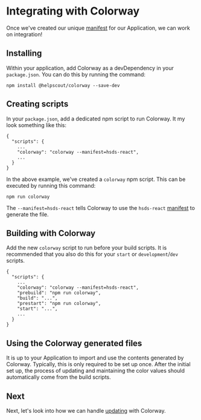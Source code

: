 # Integrating with Colorway

Once we've created our unique [manifest](./manifests.md) for our Application, we can work on integration!

## Installing

Within your application, add Colorway as a devDependency in your `package.json`. You can do this by running the command:

```
npm install @helpscout/colorway --save-dev
```

## Creating scripts

In your `package.json`, add a dedicated npm script to run Colorway. It my look something like this:

```
{
  "scripts": {
    ...
    "colorway": "colorway --manifest=hsds-react",
    ...
  }
}
```

In the above example, we've created a `colorway` npm script. This can be executed by running this command:

```
npm run colorway
```

The `--manifest=hsds-react` tells Colorway to use the `hsds-react` [manifest](./manifests.md) to generate the file.

## Building with Colorway

Add the new `colorway` script to run before your build scripts. It is recommended that you also do this for your `start` or `development`/`dev` scripts.

```
{
  "scripts": {
    ...
    "colorway": "colorway --manifest=hsds-react",
    "prebuild": "npm run colorway",
    "build": "...",
    "prestart": "npm run colorway",
    "start": "...",
    ...
  }
}
```

## Using the Colorway generated files

It is up to your Application to import and use the contents generated by Colorway. Typically, this is only required to be set up once. After the initial set up, the process of updating and maintaining the color values should automatically come from the build scripts.

## Next

Next, let's look into how we can handle [updating](./updating.md) with Colorway.

